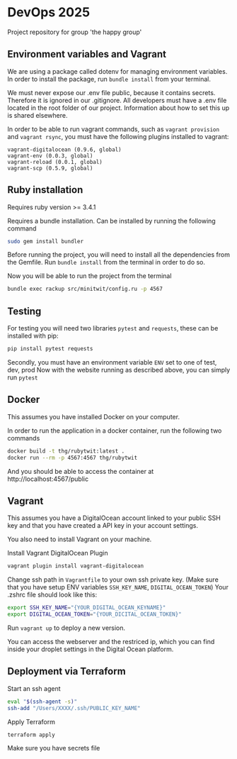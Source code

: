 # DevOps 2025

Project repository for group 'the happy group'

## Environment variables and Vagrant

We are using a package called dotenv for managing environment variables. In order to install the package, run `bundle install` from your terminal.

We must never expose our .env file public, because it contains secrets. Therefore it is ignored in our .gitignore. All developers must have a .env file located in the root folder of our project. Information about how to set this up is shared elsewhere.

In order to be able to run vagrant commands, such as `vagrant provision` and `vagrant rsync`, you must have the following plugins installed to vagrant:

```
vagrant-digitalocean (0.9.6, global)
vagrant-env (0.0.3, global)
vagrant-reload (0.0.1, global)
vagrant-scp (0.5.9, global)
```

## Ruby installation

Requires ruby version >= 3.4.1

Requires a bundle installation. Can be installed by running the following command

```bash
sudo gem install bundler
```

Before running the project, you will need to install all the dependencies from the Gemfile.
Run `bundle install` from the terminal in order to do so.

Now you will be able to run the project from the terminal

```bash
bundle exec rackup src/minitwit/config.ru -p 4567
```

## Testing

For testing you will need two libraries `pytest` and `requests`, these can be installed with pip:

```bash
pip install pytest requests
```

Secondly, you must have an environment variable `ENV` set to one of test, dev, prod
Now with the website running as described above, you can simply run `pytest`

## Docker

This assumes you have installed Docker on your computer.

In order to run the application in a docker container, run the following two commands

```bash
docker build -t thg/rubytwit:latest .
docker run --rm -p 4567:4567 thg/rubytwit
```

And you should be able to access the container at http://localhost:4567/public

## Vagrant

This assumes you have a DigitalOcean account linked to your public SSH key and that you have created a API key in your account settings.

You also need to install Vagrant on your machine.

Install Vagrant DigitalOcean Plugin

```bash
vagrant plugin install vagrant-digitalocean
```

Change ssh path in `Vagrantfile` to your own ssh private key.
(Make sure that you have setup ENV variables `SSH_KEY_NAME`, `DIGITAL_OCEAN_TOKEN`)
Your .zshrc file should look like this:

```bash
export SSH_KEY_NAME="{YOUR_DIGITAL_OCEAN_KEYNAME}"
export DIGITAL_OCEAN_TOKEN="{YOUR_DICITAL_OCEAN_TOKEN}"
```

Run `vagrant up` to deploy a new version.

You can access the webserver and the restriced ip, which you can find inside your droplet settings in the Digital Ocean platform.

## Deployment via Terraform

Start an ssh agent 
```bash
eval "$(ssh-agent -s)"
ssh-add "/Users/XXXX/.ssh/PUBLIC_KEY_NAME"
```
Apply Terraform
```bash
terraform apply
```
Make sure you have secrets file